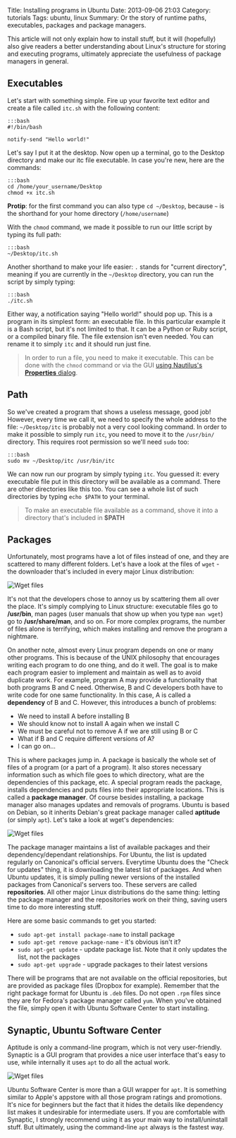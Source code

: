 Title: Installing programs in Ubuntu
Date: 2013-09-06 21:03
Category: tutorials
Tags: ubuntu, linux
Summary: Or the story of runtime paths, executables, packages and package managers.

This article will not only explain how to install stuff, but it will (hopefully) also give readers
a better understanding about Linux's structure for storing and executing programs, ultimately
appreciate the usefulness of package managers in general.

## Executables

Let's start with something simple. Fire up your favorite text editor and create a file called
`itc.sh` with the following content:

    :::bash
    #!/bin/bash

    notify-send "Hello world!"

Let's say I put it at the desktop. Now open up a terminal, go to the Desktop directory and make
our itc file executable. In case you're new, here are the commands:

    :::bash
    cd /home/your_username/Desktop
    chmod +x itc.sh

**Protip**: for the first command you can also type `cd ~/Desktop`, because `~` is the shorthand for
your home directory (`/home/username`)

With the `chmod` command, we made it possible to run our little script by typing its full path:

    :::bash
    ~/Desktop/itc.sh

Another shorthand to make your life easier: `.` stands for "current directory", meaning if you are
currently in the `~/Desktop` directory, you can run the script by simply typing:

    :::bash
    ./itc.sh

Either way, a notification saying "Hello world!" should pop up. This is a program in its
simplest form: an executable file. In this particular example it is a Bash script, but it's not
limited to that. It can be a Python or Ruby script, or a compiled binary file. The file extension
isn't even needed. You can rename it to simply `itc` and it should run just fine.

> In order to run a file, you need to make it executable. This can be done with the `chmod` command
> or via the GUI [using Nautilus's **Properties** dialog][1].

## Path

So we've created a program that shows a useless message, good job! However, every time we call
it, we need to specify the whole address to the file: `~/Desktop/itc` is probably not a very cool
looking command. In order to make it possible to simply run `itc`, you need to move it to the
`/usr/bin/` directory. This requires root permission so we'll need `sudo` too:

    :::bash
    sudo mv ~/Desktop/itc /usr/bin/itc

We can now run our program by simply typing `itc`. You guessed it: every executable file put in
this directory will be available as a command. There are other directories like this too. You can
see a whole list of such directories by typing `echo $PATH` to your terminal.

> To make an executable file available as a command, shove it into a directory that's included in
> **$PATH**

## Packages

Unfortunately, most programs have a lot of files instead of one, and they are scattered to many
different folders. Let's have a look at the files of `wget` - the downloader that's included in
every major Linux distribution:

![Wget files](/static/images/wget-installed-files.png)

It's not that the developers chose to annoy us by scattering them all over the place. It's simply
complying to Linux structure: executable files go to **/usr/bin**, man pages (user manuals that
show up when you type `man wget`) go to **/usr/share/man**, and so on. For more complex programs,
the number of files alone is terrifying, which makes installing and remove the program a nightmare.

On another note, almost every Linux program depends on one or many other programs. This is
because of the UNIX philosophy that encourages writing each program to do one thing, and do it
well. The goal is to make each program easier to implement and maintain as well as to avoid
duplicate work. For example, program A may provide a functionality that both programs B and C
need. Otherwise, B and C developers both have to write code for one same functionality. In this
case, A is called a **dependency** of B and C. However, this introduces a bunch of problems:

- We need to install A before installing B
- We should know not to install A again when we install C
- We must be careful not to remove A if we are still using B or C
- What if B and C require different versions of A?
- I can go on...

This is where packages jump in. A package is basically the whole set of files of a program (or a
part of a program). It also stores necessary information such as which file goes to which
directory, what are the dependencies of this package, etc. A special program reads the
package, installs dependencies and puts files into their appropriate locations. This is called
a **package manager**. Of course besides installing, a package manager also manages updates
and removals of programs. Ubuntu is based on Debian, so it inherits Debian's great package manager
called **aptitude** (or simply `apt`). Let's take a look at wget's dependencies:

![Wget files](/static/images/wget-dependencies.png)

The package manager maintains a list of available packages and their dependency/dependant
relationships. For Ubuntu, the list is updated regularly on Canonical's official servers. Everytime
Ubuntu does the "Check for updates" thing, it is downloading the latest list of packages. And when
Ubuntu updates, it is simply pulling newer versions of the installed packages from Canonical's
servers too. These servers are called **repositories**. All other major Linux distributions do the
same thing: letting the package manager and the repositories work on their thing, saving users
time to do more interesting stuff.

Here are some basic commands to get you started:

- `sudo apt-get install package-name` to install package
- `sudo apt-get remove package-name` - it's obvious isn't it?
- `sudo apt-get update` - update package list. Note that it only updates the list, not the packages
- `sudo apt-get upgrade` - upgrade packages to their latest versions

There will be programs that are not available on the official repositories, but are provided as
package files (Dropbox for example). Remember that the right package format for Ubuntu is `.deb`
files. Do not open `.rpm` files since they are for Fedora's package manager called `yum`. When
you've obtained the file, simply open it with Ubuntu Software Center to start installing.

## Synaptic, Ubuntu Software Center

Aptitude is only a command-line program, which is not very user-friendly. Synaptic is a GUI program
that provides a nice user interface that's easy to use, while internally it uses `apt` to do all
the actual work.

![Wget files](/static/images/wget-dependencies.png)

Ubuntu Software Center is more than a GUI wrapper for `apt`. It is something similar to Apple's
appstore with all those program ratings and promotions. It's nice for beginners but the fact that
it hides the details like dependency list makes it undesirable for intermediate users. If you are
comfortable with Synaptic, I strongly recommend using it as your main way to install/uninstall
stuff. But ultimately, using the command-line `apt` always is the fastest way.

[1]: http://askubuntu.com/questions/35478/how-do-i-mark-a-file-as-executable-via-a-gui
